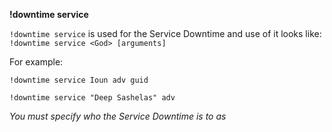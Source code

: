 __**!downtime service**__

`!downtime service` is used for the Service Downtime and use of it looks like: `!downtime service <God> [arguments]`

For example:

`!downtime service Ioun adv guid`

`!downtime service "Deep Sashelas" adv`

*You must specify who the Service Downtime is to as <god>*
